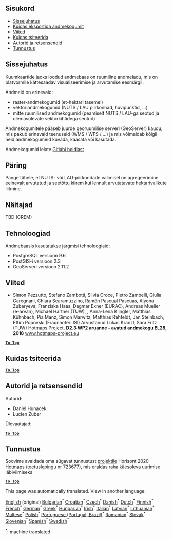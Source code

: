 <h2> Sisukord </h2><ul><li> <a href="#Introduction">Sissejuhatus</a> </li><li> <a href="#How-to-export-a-dataset">Kuidas eksportida andmekogumit</a> </li><li> <a href="#References">Viited</a> </li><li> <a href="#How-to-cite">Kuidas tsiteerida</a> </li><li> <a href="#Authors-and-reviewers">Autorid ja retsensendid</a> </li><li> <a href="#acknowledgement">Tunnustus</a> </li></ul><h2> Sissejuhatus </h2><p> Kuumkaartide jaoks loodud andmebaas on ruumiline andmeladu, mis on platvormile kättesaadav visualiseerimise ja arvutamise eesmärgil. </p><p> Andmeid on erinevaid: </p><ul><li> raster-andmekogumid (et-hektari tasemel) </li><li> vektoriandmekogumid (NUTS / LAU piirkonnad, huvipunktid, ...) </li><li> mitte ruumilised andmekogumid (peamiselt NUTS / LAU-ga seotud ja olemasolevate vektorkihtidega seotud) </li></ul><p> Andmekogumitele pääseb juurde georuumilise serveri (GeoServer) kaudu, mis pakub erinevaid teenuseid (WMS / WFS / ...) ja mis võimaldab kõigil neid andmekogumeid kuvada, kaasata või kasutada. </p><p> Andmekogumid leiate <a href="https://gitlab.com/hotmaps">Gitlabi hoidlast</a> </p><h2> Päring </h2><p> Pange tähele, et NUTS- või LAU-piirkondade valimisel on agregeerimine eelnevalt arvutatud ja seetõttu kiirem kui lennult arvutatavate hektarivalikute liitmine. </p><h2> Näitajad </h2><p> TBD (CREM) </p><h2> Tehnoloogiad </h2><p> Andmebaasis kasutatakse järgmisi tehnoloogiaid: </p><ul><li> PostgreSQL versioon 9.6 </li><li> PostGIS-i versioon 2.3 </li><li> GeoServeri versioon 2.11.2 </li></ul><h2> Viited </h2><ul><li> Simon Pezzutto, Stefano Zambotti, Silvia Croce, Pietro Zambelli, Giulia Garegnani, Chiara Scaramuzzino, Ramón Pascual Pascuas, Alyona Zubaryeva, Franziska Haas, Dagmar Exner (EURAC), Andreas Mueller (e-arvan), Michael Hartner (TUW), , Anna-Lena Klingler, Matthias Kühnbach, Pia Manz, Simon Marwitz, Matthias Rehfeldt, Jan Steinbach, Eftim Popovski (Fraunhoferi ISI) Arvustanud Lukas Kranzl, Sara Fritz (TUW) Hotmaps Project, <strong>D2.3 WP2 aruanne - avatud andmekogu EL28, 2018</strong> <a href="http://www.hotmaps-project.eu/wp-content/uploads/2018/05/D2.3-Hotmaps_FINAL-VERSION_for-upload.pdf">www.hotmaps-project.eu</a> </li></ul><p><ins> <code><strong><a href="#table-of-contents">To Top</a></strong></code> </ins> </p><h2> Kuidas tsiteerida </h2><p><ins> <code><strong><a href="#table-of-contents">To Top</a></strong></code> </ins> </p><h2> Autorid ja retsensendid </h2><p> Autorid: </p><ul><li> Daniel Hunacek </li><li> Lucien Zuber </li></ul><p> Ülevaatajad: </p><p><ins> <code><strong><a href="#table-of-contents">To Top</a></strong></code> </ins> </p><h2> Tunnustus </h2><p> Soovime avaldada oma sügavat tunnustust <a href="https://www.hotmaps-project.eu">projektile</a> Horisont 2020 <a href="https://www.hotmaps-project.eu">Hotmaps</a> (toetuslepingu nr 723677), mis eraldas raha käesoleva uurimise läbiviimiseks </p><p><ins> <code><strong><a href="#table-of-contents">To Top</a></strong></code> </ins> </p>

This page was automatically translated. View in another language:

[English](en-Database-behind-the-Hotmaps-toolbox) (original) [Bulgarian](bg-Database-behind-the-Hotmaps-toolbox)<sup>\*</sup> [Croatian](hr-Database-behind-the-Hotmaps-toolbox)<sup>\*</sup> [Czech](cs-Database-behind-the-Hotmaps-toolbox)<sup>\*</sup> [Danish](da-Database-behind-the-Hotmaps-toolbox)<sup>\*</sup> [Dutch](nl-Database-behind-the-Hotmaps-toolbox)<sup>\*</sup>  [Finnish](fi-Database-behind-the-Hotmaps-toolbox)<sup>\*</sup> [French](fr-Database-behind-the-Hotmaps-toolbox)<sup>\*</sup> [German](de-Database-behind-the-Hotmaps-toolbox)<sup>\*</sup> [Greek](el-Database-behind-the-Hotmaps-toolbox)<sup>\*</sup> [Hungarian](hu-Database-behind-the-Hotmaps-toolbox)<sup>\*</sup> [Irish](ga-Database-behind-the-Hotmaps-toolbox)<sup>\*</sup> [Italian](it-Database-behind-the-Hotmaps-toolbox)<sup>\*</sup> [Latvian](lv-Database-behind-the-Hotmaps-toolbox)<sup>\*</sup> [Lithuanian](lt-Database-behind-the-Hotmaps-toolbox)<sup>\*</sup> [Maltese](mt-Database-behind-the-Hotmaps-toolbox)<sup>\*</sup> [Polish](pl-Database-behind-the-Hotmaps-toolbox)<sup>\*</sup> [Portuguese (Portugal, Brazil)](pt-Database-behind-the-Hotmaps-toolbox)<sup>\*</sup> [Romanian](ro-Database-behind-the-Hotmaps-toolbox)<sup>\*</sup> [Slovak](sk-Database-behind-the-Hotmaps-toolbox)<sup>\*</sup> [Slovenian](sl-Database-behind-the-Hotmaps-toolbox)<sup>\*</sup> [Spanish](es-Database-behind-the-Hotmaps-toolbox)<sup>\*</sup> [Swedish](sv-Database-behind-the-Hotmaps-toolbox)<sup>\*</sup> 

<sup>\*</sup>: machine translated
